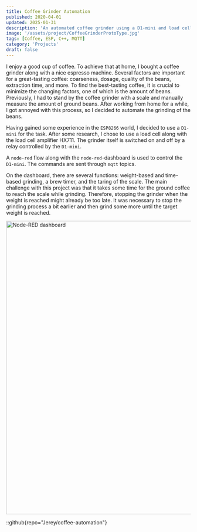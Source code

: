```yaml
---
title: Coffee Grinder Automation
published: 2020-04-01
updated: 2025-01-31
description: 'An automated coffee grinder using a D1-mini and load cell to achieve precise weight-based grinding for consistent coffee quality.'
image: '/assets/project/CoffeeGrinderProtoType.jpg'
tags: [Coffee, ESP, C++, MQTT]
category: 'Projects'
draft: false 
---
```


I enjoy a good cup of coffee. To achieve that at home, I bought a coffee grinder along with a nice espresso machine. Several factors are important for a great-tasting coffee: coarseness, dosage, quality of the beans, extraction time, and more. To find the best-tasting coffee, it is crucial to minimize the changing factors, one of which is the amount of beans. Previously, I had to stand by the coffee grinder with a scale and manually measure the amount of ground beans. After working from home for a while, I got annoyed with this process, so I decided to automate the grinding of the beans.

Having gained some experience in the `ESP8266` world, I decided to use a `D1-mini` for the task. After some research, I chose to use a load cell along with the load cell amplifier HX711. The grinder itself is switched on and off by a relay controlled by the `D1-mini`.

A `node-red` flow along with the `node-red`-dashboard is used to control the `D1-mini`. The commands are sent through `mqtt` topics.

On the dashboard, there are several functions: weight-based and time-based grinding, a brew timer, and the taring of the scale. The main challenge with this project was that it takes some time for the ground coffee to reach the scale while grinding. Therefore, stopping the grinder when the weight is reached might already be too late. It was necessary to stop the grinding process a bit earlier and then grind some more until the target weight is reached.

<img src="/assets/project/CoffeeGrinderDashboard.png" alt="Node-RED dashboard" width="800">

::github{repo="Jerey/coffee-automation"}
